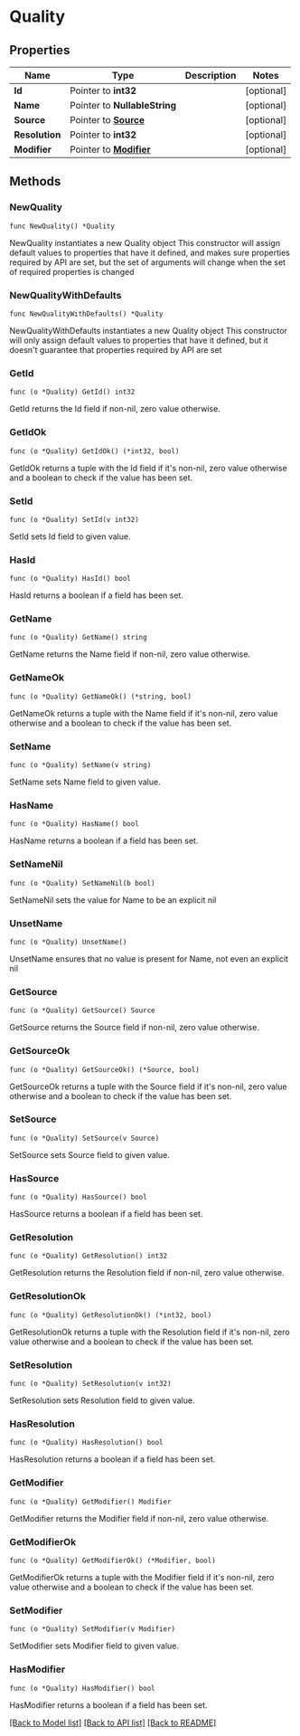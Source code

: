 # Quality

## Properties

Name | Type | Description | Notes
------------ | ------------- | ------------- | -------------
**Id** | Pointer to **int32** |  | [optional] 
**Name** | Pointer to **NullableString** |  | [optional] 
**Source** | Pointer to [**Source**](Source.md) |  | [optional] 
**Resolution** | Pointer to **int32** |  | [optional] 
**Modifier** | Pointer to [**Modifier**](Modifier.md) |  | [optional] 

## Methods

### NewQuality

`func NewQuality() *Quality`

NewQuality instantiates a new Quality object
This constructor will assign default values to properties that have it defined,
and makes sure properties required by API are set, but the set of arguments
will change when the set of required properties is changed

### NewQualityWithDefaults

`func NewQualityWithDefaults() *Quality`

NewQualityWithDefaults instantiates a new Quality object
This constructor will only assign default values to properties that have it defined,
but it doesn't guarantee that properties required by API are set

### GetId

`func (o *Quality) GetId() int32`

GetId returns the Id field if non-nil, zero value otherwise.

### GetIdOk

`func (o *Quality) GetIdOk() (*int32, bool)`

GetIdOk returns a tuple with the Id field if it's non-nil, zero value otherwise
and a boolean to check if the value has been set.

### SetId

`func (o *Quality) SetId(v int32)`

SetId sets Id field to given value.

### HasId

`func (o *Quality) HasId() bool`

HasId returns a boolean if a field has been set.

### GetName

`func (o *Quality) GetName() string`

GetName returns the Name field if non-nil, zero value otherwise.

### GetNameOk

`func (o *Quality) GetNameOk() (*string, bool)`

GetNameOk returns a tuple with the Name field if it's non-nil, zero value otherwise
and a boolean to check if the value has been set.

### SetName

`func (o *Quality) SetName(v string)`

SetName sets Name field to given value.

### HasName

`func (o *Quality) HasName() bool`

HasName returns a boolean if a field has been set.

### SetNameNil

`func (o *Quality) SetNameNil(b bool)`

 SetNameNil sets the value for Name to be an explicit nil

### UnsetName
`func (o *Quality) UnsetName()`

UnsetName ensures that no value is present for Name, not even an explicit nil
### GetSource

`func (o *Quality) GetSource() Source`

GetSource returns the Source field if non-nil, zero value otherwise.

### GetSourceOk

`func (o *Quality) GetSourceOk() (*Source, bool)`

GetSourceOk returns a tuple with the Source field if it's non-nil, zero value otherwise
and a boolean to check if the value has been set.

### SetSource

`func (o *Quality) SetSource(v Source)`

SetSource sets Source field to given value.

### HasSource

`func (o *Quality) HasSource() bool`

HasSource returns a boolean if a field has been set.

### GetResolution

`func (o *Quality) GetResolution() int32`

GetResolution returns the Resolution field if non-nil, zero value otherwise.

### GetResolutionOk

`func (o *Quality) GetResolutionOk() (*int32, bool)`

GetResolutionOk returns a tuple with the Resolution field if it's non-nil, zero value otherwise
and a boolean to check if the value has been set.

### SetResolution

`func (o *Quality) SetResolution(v int32)`

SetResolution sets Resolution field to given value.

### HasResolution

`func (o *Quality) HasResolution() bool`

HasResolution returns a boolean if a field has been set.

### GetModifier

`func (o *Quality) GetModifier() Modifier`

GetModifier returns the Modifier field if non-nil, zero value otherwise.

### GetModifierOk

`func (o *Quality) GetModifierOk() (*Modifier, bool)`

GetModifierOk returns a tuple with the Modifier field if it's non-nil, zero value otherwise
and a boolean to check if the value has been set.

### SetModifier

`func (o *Quality) SetModifier(v Modifier)`

SetModifier sets Modifier field to given value.

### HasModifier

`func (o *Quality) HasModifier() bool`

HasModifier returns a boolean if a field has been set.


[[Back to Model list]](../README.md#documentation-for-models) [[Back to API list]](../README.md#documentation-for-api-endpoints) [[Back to README]](../README.md)


